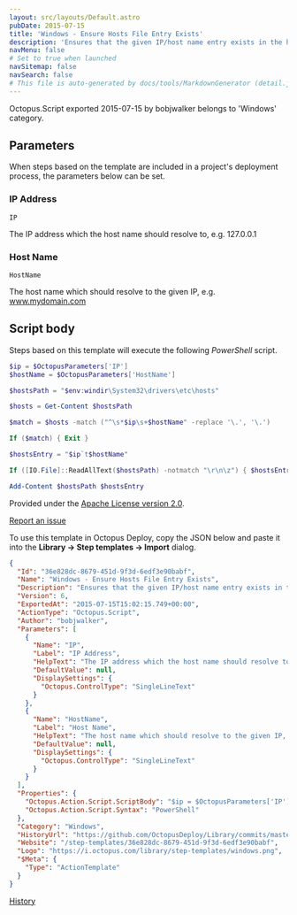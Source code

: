 ```yaml
---
layout: src/layouts/Default.astro
pubDate: 2015-07-15
title: 'Windows - Ensure Hosts File Entry Exists'
description: 'Ensures that the given IP/host name entry exists in the hosts file.'
navMenu: false
# Set to true when launched
navSitemap: false
navSearch: false
# This file is auto-generated by docs/tools/MarkdownGenerator (detail.js)
---
```


Octopus.Script exported 2015-07-15 by bobjwalker belongs to 'Windows' category.

## Parameters

When steps based on the template are included in a project's deployment process, the parameters below can be set.


<div class="param">

### IP Address

`IP`

The IP address which the host name should resolve to, e.g. 127.0.0.1

</div>
        
<div class="param">

### Host Name

`HostName`

The host name which should resolve to the given IP, e.g. www.mydomain.com

</div>
        

## Script body

Steps based on this template will execute the following *PowerShell* script.

```powershell
$ip = $OctopusParameters['IP']
$hostName = $OctopusParameters['HostName']

$hostsPath = "$env:windir\System32\drivers\etc\hosts"

$hosts = Get-Content $hostsPath

$match = $hosts -match ("^\s*$ip\s+$hostName" -replace '\.', '\.')

If ($match) { Exit }

$hostsEntry = "$ip`t$hostName"

If ([IO.File]::ReadAllText($hostsPath) -notmatch "\r\n\z") { $hostsEntry = [environment]::newline + $hostsEntry }

Add-Content $hostsPath $hostsEntry

```

Provided under the [Apache License version 2.0](https://github.com/OctopusDeploy/Library/blob/master/LICENSE.txt).

[Report an issue](https://github.com/OctopusDeploy/Library/issues/new?assignees=&labels=&projects=&template=bug-report.yml&title=Issue%20with%20Windows%20-%20Ensure%20Hosts%20File%20Entry%20Exists&step-template=Windows%20-%20Ensure%20Hosts%20File%20Entry%20Exists)

<div class="get-json">

To use this template in Octopus Deploy, copy the JSON below and paste it into the **Library → Step templates → Import** dialog.

```json
{
  "Id": "36e828dc-8679-451d-9f3d-6edf3e90babf",
  "Name": "Windows - Ensure Hosts File Entry Exists",
  "Description": "Ensures that the given IP/host name entry exists in the hosts file.",
  "Version": 6,
  "ExportedAt": "2015-07-15T15:02:15.749+00:00",
  "ActionType": "Octopus.Script",
  "Author": "bobjwalker",
  "Parameters": [
    {
      "Name": "IP",
      "Label": "IP Address",
      "HelpText": "The IP address which the host name should resolve to, e.g. 127.0.0.1",
      "DefaultValue": null,
      "DisplaySettings": {
        "Octopus.ControlType": "SingleLineText"
      }
    },
    {
      "Name": "HostName",
      "Label": "Host Name",
      "HelpText": "The host name which should resolve to the given IP, e.g. www.mydomain.com",
      "DefaultValue": null,
      "DisplaySettings": {
        "Octopus.ControlType": "SingleLineText"
      }
    }
  ],
  "Properties": {
    "Octopus.Action.Script.ScriptBody": "$ip = $OctopusParameters['IP']\n$hostName = $OctopusParameters['HostName']\n\n$hostsPath = \"$env:windir\\System32\\drivers\\etc\\hosts\"\n\n$hosts = Get-Content $hostsPath\n\n$match = $hosts -match (\"^\\s*$ip\\s+$hostName\" -replace '\\.', '\\.')\n\nIf ($match) { Exit }\n\n$hostsEntry = \"$ip`t$hostName\"\n\nIf ([IO.File]::ReadAllText($hostsPath) -notmatch \"\\r\\n\\z\") { $hostsEntry = [environment]::newline + $hostsEntry }\n\nAdd-Content $hostsPath $hostsEntry\n",
    "Octopus.Action.Script.Syntax": "PowerShell"
  },
  "Category": "Windows",
  "HistoryUrl": "https://github.com/OctopusDeploy/Library/commits/master/step-templates//opt/buildagent/work/75443764cd38076d/step-templates/windows-ensure-hosts-file-entry-exists.json",
  "Website": "/step-templates/36e828dc-8679-451d-9f3d-6edf3e90babf",
  "Logo": "https://i.octopus.com/library/step-templates/windows.png",
  "$Meta": {
    "Type": "ActionTemplate"
  }
}
```

[History](https://github.com/OctopusDeploy/Library/commits/master/step-templates/https://github.com/OctopusDeploy/Library/commits/master/step-templates//opt/buildagent/work/75443764cd38076d/step-templates/windows-ensure-hosts-file-entry-exists.json)

</div>
